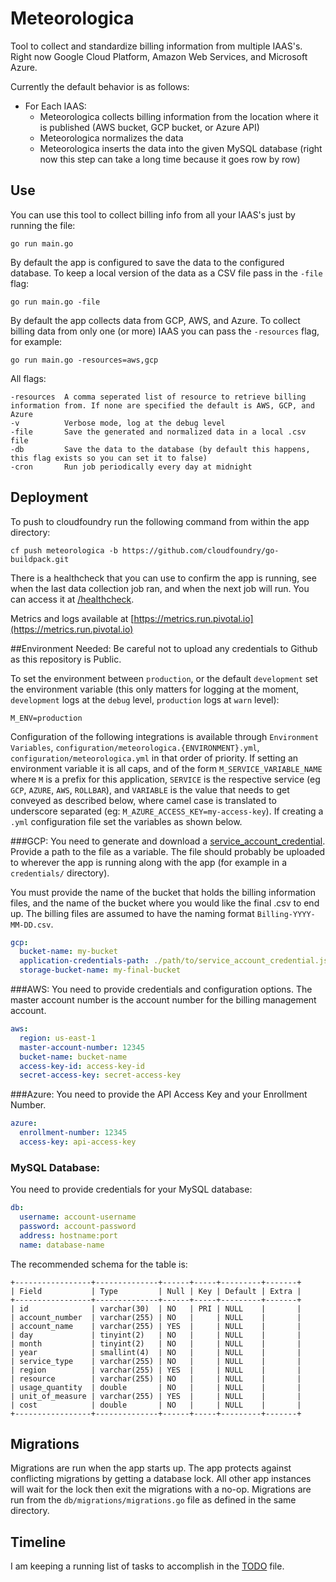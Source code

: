 # Meteorologica
Tool to collect and standardize billing information from multiple IAAS's.
Right now Google Cloud Platform, Amazon Web Services, and Microsoft Azure.

Currently the default behavior is as follows:

* For Each IAAS:
  * Meteorologica collects billing information from the location where it is published (AWS bucket, GCP bucket, or Azure API)
  * Meteorologica normalizes the data
  * Meteorologica inserts the data into the given MySQL database (right now this step can take a long time because it goes row by row)

## Use
You can use this tool to collect billing info from all your IAAS's just by running the file:
```
go run main.go
```

By default the app is configured to save the data to the configured database.
To keep a local version of the data as a CSV file pass in the `-file` flag:
```
go run main.go -file
```

By default the app collects data from GCP, AWS, and Azure.
To collect billing data from only one (or more) IAAS you can pass the `-resources` flag, for example:
```
go run main.go -resources=aws,gcp
```

All flags:
```
-resources  A comma seperated list of resource to retrieve billing information from. If none are specified the default is AWS, GCP, and Azure
-v          Verbose mode, log at the debug level
-file       Save the generated and normalized data in a local .csv file
-db         Save the data to the database (by default this happens, this flag exists so you can set it to false)
-cron       Run job periodically every day at midnight
```

## Deployment

To push to cloudfoundry run the following command from within the app directory:
```
cf push meteorologica -b https://github.com/cloudfoundry/go-buildpack.git
```

There is a healthcheck that you can use to confirm the app is running, see when the last data collection job ran, and when the next job will run.
You can access it at [/healthcheck](http://meteorologica.cfapps.io/healthcheck).

Metrics and logs available at [https://metrics.run.pivotal.io](https://metrics.run.pivotal.io)

##Environment Needed:
Be careful not to upload any credentials to Github as this repository is Public.

To set the environment between `production`, or the default `development` set the environment variable
(this only matters for logging at the moment, `development` logs at the `debug` level, `production` logs at `warn` level):
```
M_ENV=production
```

Configuration of the following integrations is available through `Environment Variables`, `configuration/meteorologica.{ENVIRONMENT}.yml`, `configuration/meteorologica.yml` in that order of priority.
If setting an environment variable it is all caps, and of the form `M_SERVICE_VARIABLE_NAME` where `M` is a prefix for this application,
`SERVICE` is the respective service (eg `GCP`, `AZURE`, `AWS`, `ROLLBAR`),
and `VARIABLE` is the value that needs to get conveyed as described below, where camel case is translated to underscore separated (eg: `M_AZURE_ACCESS_KEY=my-access-key`).
If creating a `.yml` configuration file set the variables as shown below.

###GCP:
You need to generate and download a
[service_account_credential](https://cloud.google.com/storage/docs/authentication#service_accounts).
Provide a path to the file as a variable.
The file should probably be uploaded to wherever the app is running along with the app (for example in a `credentials/` directory).

You must provide the name of the bucket that holds the billing information files, and the name of the bucket where you would like the final .csv to end up.
The billing files are assumed to have the naming format `Billing-YYYY-MM-DD.csv`.
``` yml
gcp:
  bucket-name: my-bucket
  application-credentials-path: ./path/to/service_account_credential.json
  storage-bucket-name: my-final-bucket
```

###AWS:
You need to provide credentials and configuration options.
The master account number is the account number for the billing management account.
``` yml
aws:
  region: us-east-1
  master-account-number: 12345
  bucket-name: bucket-name
  access-key-id: access-key-id
  secret-access-key: secret-access-key
```


###Azure:
You need to provide the API Access Key and your Enrollment Number.
``` yml
azure:
  enrollment-number: 12345
  access-key: api-access-key
```

### MySQL Database:
You need to provide credentials for your MySQL database:
``` yml
db:
  username: account-username
  password: account-password
  address: hostname:port
  name: database-name
```

The recommended schema for the table is:
```
+-----------------+--------------+------+-----+---------+-------+
| Field           | Type         | Null | Key | Default | Extra |
+-----------------+--------------+------+-----+---------+-------+
| id              | varchar(30)  | NO   | PRI | NULL    |       |
| account_number  | varchar(255) | NO   |     | NULL    |       |
| account_name    | varchar(255) | YES  |     | NULL    |       |
| day             | tinyint(2)   | NO   |     | NULL    |       |
| month           | tinyint(2)   | NO   |     | NULL    |       |
| year            | smallint(4)  | NO   |     | NULL    |       |
| service_type    | varchar(255) | NO   |     | NULL    |       |
| region          | varchar(255) | YES  |     | NULL    |       |
| resource        | varchar(255) | NO   |     | NULL    |       |
| usage_quantity  | double       | NO   |     | NULL    |       |
| unit_of_measure | varchar(255) | YES  |     | NULL    |       |
| cost            | double       | NO   |     | NULL    |       |
+-----------------+--------------+------+-----+---------+-------+
```

## Migrations
Migrations are run when the app starts up.
The app protects against conflicting migrations by getting a database lock.
All other app instances will wait for the lock then exit the migrations with a no-op.
Migrations are run from the `db/migrations/migrations.go` file as defined in the same directory.

## Timeline
I am keeping a running list of tasks to accomplish in the [TODO](TODO.md) file.
